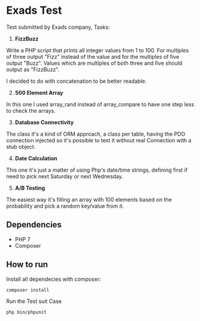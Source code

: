 # Exads Test

Test submitted by Exads company, Tasks:

 1. **FizzBuzz**

Write a PHP script that prints all integer values from 1 to 100.
For multiples of three output "Fizz" instead of the value and for the multiples of five output "Buzz".
Values which are multiples of both three and five should output as "FizzBuzz".

I decided to do with concatenation to be better readable.

2. **500 Element Array**

In this one I used array_rand instead of array_compare to have one step less to check the arrays.

3. **Database Connectivity**

The class it's a kind of ORM approach, a class per table, having the PDO connection injected so it's possible to test it without real Connection with a stub object.

4. **Date Calculation**

This one it's just a matter of using Php's date/time strings, defining first if need to pick next Saturday or next Wednesday.

5. **A/B Testing**

The easiest way it's filling an array with 100 elements based on the probability and pick a random key/value from it.

## Dependencies

- PHP 7
- Composer

## How to run

Install all dependecies with composer:

```sh
composer install
```

Run the Test suit Case

```sh
php bin/phpunit
```